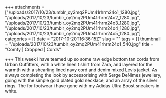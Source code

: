 +++
attachments = ["/uploads/2017/10/23/tumblr_oy2mq2PUm41rhrm24o1_1280.jpg", "/uploads/2017/10/23/tumblr_oy2mq2PUm41rhrm24o2_1280.jpg", "/uploads/2017/10/23/tumblr_oy2mq2PUm41rhrm24o3_1280.jpg", "/uploads/2017/10/23/tumblr_oy2mq2PUm41rhrm24o4_1280.jpg", "/uploads/2017/10/23/tumblr_oy2mq2PUm41rhrm24o5_1280.jpg"]
categories = []
date = "2017-10-20T16:36:15Z"
slug = ""
tags = []
thumbnail = "/uploads/2017/10/23/tumblr_oy2mq2PUm41rhrm24o1_540.jpg"
title = "Comfy | Cropped | Cords"

+++
This week i have teamed up so some raw edge bottom tan cords from Urban Outfitters, with a white linen t shirt from Zara, and layered for the warmth with a shearling lined navy cord and denim mixed Levis jacket. As always completing the look by accessorising with Serge DeNimes jewellery, going with the simple gold plated gold necklace, and an array of the silver rings. The for footwear i have gone with my Adidas Ultra Boost sneakers in white. 